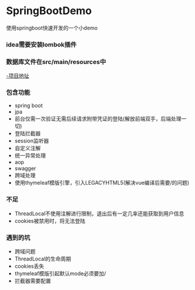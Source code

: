 # SpringBootDemo
使用springboot快速开发的一个小demo
### idea需要安装lombok插件
### 数据库文件在src/main/resources中
[-项目地址](http://login.stalary.com)
### 包含功能
- spring boot
- jpa
- 前台仅需一次验证无需后续请求附带凭证的登陆(解放前端双手，后端处理一切)
- 登陆拦截器
- session监听器
- 自定义注解
- 统一异常处理
- aop
- swagger
- 跨域处理
- 使用thymeleaf模版引擎，引入LEGACYHTML5(解决vue编译后需要/的问题)

### 不足
- ThreadLocal不使用注解进行限制，退出后有一定几率还能获取到用户信息
- cookies被禁用时，将无法登陆

### 遇到的坑
- 跨域问题
- ThreadLocal的生命周期
- cookies丢失
- thymeleaf模版引起默认mode必须要加/
- 拦截器需要配置


